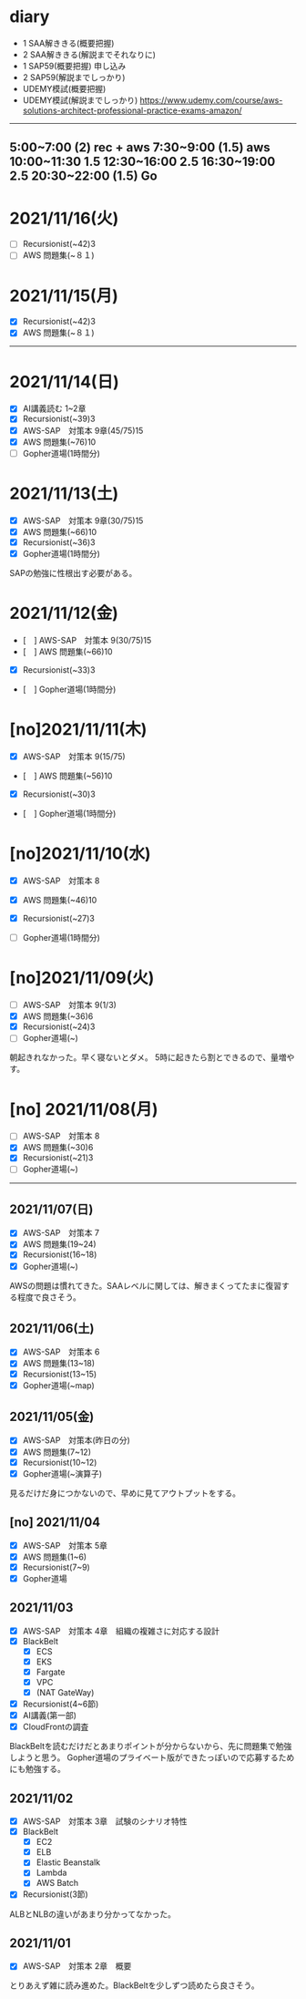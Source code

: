 # diary

- 1 SAA解ききる(概要把握)
- 2 SAA解ききる(解説までそれなりに)
- 1 SAP59(概要把握)
申し込み
- 2 SAP59(解説までしっかり)
- UDEMY模試(概要把握) 
- UDEMY模試(解説までしっかり) 
https://www.udemy.com/course/aws-solutions-architect-professional-practice-exams-amazon/

---
5:00~7:00 (2) rec + aws
7:30~9:00 (1.5) aws
10:00~11:30 1.5
12:30~16:00 2.5
16:30~19:00 2.5
20:30~22:00 (1.5) Go
---


# 2021/11/16(火)

- [ ] Recursionist(~42)3
- [ ] AWS 問題集(~８１)

# 2021/11/15(月)

- [x] Recursionist(~42)3
- [x] AWS 問題集(~８１)

---

# 2021/11/14(日)

- [x] AI講義読む 1~2章
- [x] Recursionist(~39)3
- [x] AWS-SAP　対策本 9章(45/75)15
- [x] AWS 問題集(~76)10
- [ ] Gopher道場(1時間分)

# 2021/11/13(土)

- [x] AWS-SAP　対策本 9章(30/75)15
- [X] AWS 問題集(~66)10
- [x] Recursionist(~36)3
- [x] Gopher道場(1時間分)

SAPの勉強に性根出す必要がある。

# 2021/11/12(金)

- [　] AWS-SAP　対策本 9(30/75)15
- [　] AWS 問題集(~66)10
- [x] Recursionist(~33)3
- [　] Gopher道場(1時間分)

# [no]2021/11/11(木)

- [x] AWS-SAP　対策本 9(15/75)
- [　] AWS 問題集(~56)10
- [x] Recursionist(~30)3
- [　] Gopher道場(1時間分)

# [no]2021/11/10(水)

- [x] AWS-SAP　対策本 8
- [x] AWS 問題集(~46)10
- [x] Recursionist(~27)3
- [ ] Gopher道場(1時間分)


# [no]2021/11/09(火)

- [ ] AWS-SAP　対策本 9(1/3)
- [x] AWS 問題集(~36)6
- [x] Recursionist(~24)3
- [ ] Gopher道場(~)

朝起きれなかった。早く寝ないとダメ。
5時に起きたら割とできるので、量増やす。


# [no] 2021/11/08(月)

- [ ] AWS-SAP　対策本 8
- [x] AWS 問題集(~30)6
- [x] Recursionist(~21)3
- [ ] Gopher道場(~)

---

## 2021/11/07(日)
- [x] AWS-SAP　対策本 7
- [x] AWS 問題集(19~24)
- [x] Recursionist(16~18)
- [x] Gopher道場(~)

AWSの問題は慣れてきた。SAAレベルに関しては、解きまくってたまに復習する程度で良さそう。

## 2021/11/06(土)
- [x] AWS-SAP　対策本 6
- [x] AWS 問題集(13~18)
- [x] Recursionist(13~15)
- [x] Gopher道場(~map)

## 2021/11/05(金)
- [x] AWS-SAP　対策本(昨日の分)
- [x] AWS 問題集(7~12)
- [x] Recursionist(10~12)
- [x] Gopher道場(~演算子)

見るだけだ身につかないので、早めに見てアウトプットをする。

## [no] 2021/11/04
- [x] AWS-SAP　対策本 5章
- [x] AWS 問題集(1~6)
- [x] Recursionist(7~9)
- [x] Gopher道場

## 2021/11/03
- [x] AWS-SAP　対策本 4章　組織の複雑さに対応する設計
- [x] BlackBelt
  - [x] ECS
  - [x] EKS
  - [x] Fargate
  - [x] VPC
  - [x] (NAT GateWay)
- [x] Recursionist(4~6節)
- [x] AI講義(第一部)
- [x] CloudFrontの調査

BlackBeltを読むだけだとあまりポイントが分からないから、先に問題集で勉強しようと思う。
Gopher道場のプライベート版ができたっぽいので応募するためにも勉強する。

## 2021/11/02
- [x] AWS-SAP　対策本 3章　試験のシナリオ特性
- [x] BlackBelt
  - [x] EC2
  - [x] ELB
  - [x] Elastic Beanstalk
  - [x] Lambda
  - [x] AWS Batch
- [x] Recursionist(3節)

ALBとNLBの違いがあまり分かってなかった。

## 2021/11/01
- [x] AWS-SAP　対策本 2章　概要

とりあえず雑に読み進めた。BlackBeltを少しずつ読めたら良さそう。
